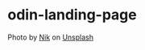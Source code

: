 # odin-landing-page

Photo by <a href="https://unsplash.com/@helloimnik?utm_content=creditCopyText&utm_medium=referral&utm_source=unsplash">Nik</a> on <a href="https://unsplash.com/photos/a-red-toy-car-sitting-on-top-of-a-table-ELjVKlXpLcU?utm_content=creditCopyText&utm_medium=referral&utm_source=unsplash">Unsplash</a>
  